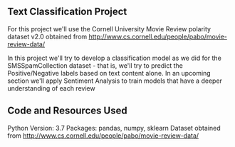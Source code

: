 ## Text Classification Project

For this project we'll use the Cornell University Movie Review polarity dataset v2.0 obtained from http://www.cs.cornell.edu/people/pabo/movie-review-data/

In this project we'll try to develop a classification model as we did for the SMSSpamCollection dataset - that is, we'll try to predict the Positive/Negative labels based on text content alone. In an upcoming section we'll apply Sentiment Analysis to train models that have a deeper understanding of each review


## Code and Resources Used

Python Version: 3.7
Packages: pandas, numpy, sklearn
Dataset obtained from http://www.cs.cornell.edu/people/pabo/movie-review-data/

